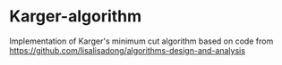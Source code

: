# Karger-algorithm
Implementation of Karger's minimum cut algorithm based on code from https://github.com/lisalisadong/algorithms-design-and-analysis

